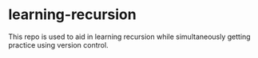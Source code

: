 # learning-recursion
This repo is used to aid in learning recursion while simultaneously getting practice using version control.
